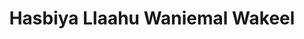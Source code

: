 ---
title: "Hasbiya Llaahu Waniemal Wakeel"
url: /accra/hasbiya-llaahu-waniemal-wakeel/
shop: kiosk
---